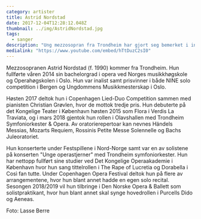 ```yaml
---
category: artister
title: Astrid Nordstad
date: 2017-12-04T12:28:12.048Z
thumbnail: ../img/AstridNordstad.jpg
tags:
  - sanger
description: "Ung mezzosopran fra Trondheim har gjort seg bemerket i internasjonale miljøer."
medialink: "https://www.youtube.com/embed/hTtDuzC2sI0"
---
```

Mezzosopranen Astrid Nordstad (f. 1990) kommer fra Trondheim. Hun fullførte våren 2014 sin bachelorgrad i opera ved Norges musikkhøgskole og Operahøgskolen i Oslo. Hun var inalist samt prisvinner i både NINE solo competition i Bergen og Ungdommens Musikkmesterskap i Oslo.

Høsten 2017 deltok hun i Copenhagen Lied-Duo Competition sammen med pianisten Christian Grøvlen, hvor de mottok tredje pris. Hun debuterte på det Kongelige Teater i København høsten 2015 som Flora i Verdis La Traviata, og i mars 2018 gjentok hun rollen i Olavshallen med Trondheim Symfoniorkester & Opera. Av oratorierepertoar kan nevnes Händels Messias, Mozarts Requiem, Rossinis Petite Messe Solennelle og Bachs Juleoratoriet.

Hun konserterte under Festspillene i Nord-Norge samt var en av solistene på konserten "Unge operastjerner" med Trondheim symfoniorkester. Hun har nettopp fullført sine studier ved Det Kongelige Operaakademie i København hvor hun sang tittelrollen i The Rape of Lucretia og Dorabella i Così fan tutte. Under Copenhagen Opera Festival deltok hun på flere av arrangementene, hvor hun blant annet hadde en egen solo recital. Sesongen 2018/2019 vil hun tilbringe i Den Norske Opera & Ballett som solistpraktikant, hvor hun blant annet skal synge hovedrollen i Purcells Dido og Aeneas.

Foto: Lasse Berre
